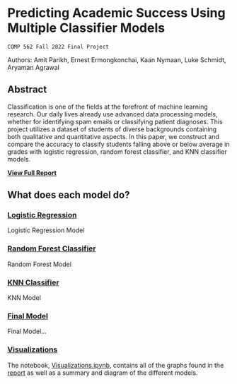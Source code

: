 # Predicting Academic Success Using Multiple Classifier Models
`COMP 562 Fall 2022 Final Project`

Authors: Amit Parikh, Ernest Ermongkonchai, Kaan Nymaan, Luke Schmidt, Aryaman Agrawal

## Abstract

Classification is one of the fields at the forefront of machine learning research. Our daily lives already use advanced data processing models, whether for identifying spam emails or classifying patient diagnoses. This project utilizes a dataset of students of diverse backgrounds containing both qualitative and quantitative aspects. In this paper, we construct and compare the accuracy to classify students falling above or below average in grades with logistic regression, random forest classifier, and KNN classifier models.

<b><a href="Report.pdf">View Full Report</a></b>

## What does each model do?

### [Logistic Regression](Final_Project.ipynb)

Logistic Regression Model

### [Random Forest Classifier](Final_Project.ipynb)

Random Forest Model

### [KNN Classifier](Final_Project.ipynb)

KNN Model

### [Final Model](Final_Project.ipynb)

Final Model...

### [Visualizations](Final_Project.ipynb)

The notebook, <a href="Visualizations.ipynb">Visualizations.ipynb</a>, contains all of the graphs found in the <a href="Report.pdf">report</a> as well as a summary and diagram of the different models.

